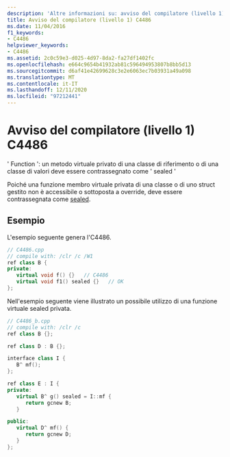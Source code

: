 ```yaml
---
description: 'Altre informazioni su: avviso del compilatore (livello 1) C4486'
title: Avviso del compilatore (livello 1) C4486
ms.date: 11/04/2016
f1_keywords:
- C4486
helpviewer_keywords:
- C4486
ms.assetid: 2c0c59e3-d025-4d97-8da2-fa27df1402fc
ms.openlocfilehash: e664c9654b41932ab81c596494953807b8bb5d13
ms.sourcegitcommit: d6af41e42699628c3e2e6063ec7b03931a49a098
ms.translationtype: MT
ms.contentlocale: it-IT
ms.lasthandoff: 12/11/2020
ms.locfileid: "97212441"
---
```

# <a name="compiler-warning-level-1-c4486"></a>Avviso del compilatore (livello 1) C4486

' Function ': un metodo virtuale privato di una classe di riferimento o di una classe di valori deve essere contrassegnato come ' sealed '

Poiché una funzione membro virtuale privata di una classe o di uno struct gestito non è accessibile o sottoposta a override, deve essere contrassegnata come [sealed](../../extensions/sealed-cpp-component-extensions.md).

## <a name="examples"></a>Esempio

L'esempio seguente genera l'C4486.

```cpp
// C4486.cpp
// compile with: /clr /c /W1
ref class B {
private:
   virtual void f() {}   // C4486
   virtual void f1() sealed {}   // OK
};
```

Nell'esempio seguente viene illustrato un possibile utilizzo di una funzione virtuale sealed privata.

```cpp
// C4486_b.cpp
// compile with: /clr /c
ref class B {};

ref class D : B {};

interface class I {
   B^ mf();
};

ref class E : I {
private:
   virtual B^ g() sealed = I::mf {
      return gcnew B;
   }

public:
   virtual D^ mf() {
      return gcnew D;
   }
};
```
